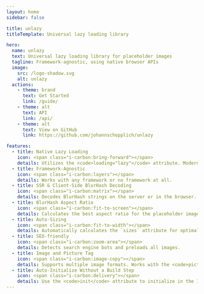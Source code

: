 ```yaml
---
layout: home
sidebar: false

title: unlazy
titleTemplate: Universal lazy loading library

hero:
  name: unlazy
  text: Universal lazy loading library for placeholder images
  tagline: Framework-agnostic, using native browser APIs
  image:
    src: /logo-shadow.svg
    alt: unlazy
  actions:
    - theme: brand
      text: Get Started
      link: /guide/
    - theme: alt
      text: API
      link: /api/
    - theme: alt
      text: View on GitHub
      link: https://github.com/johannschopplich/unlazy

features:
  - title: Native Lazy Loading
    icon: <span class="i-carbon:bring-forward"></span>
    details: Utilizes the <code>loading="lazy"</code> attribute. Modern browsers only.
  - title: Framework-Agnostic
    icon: <span class="i-carbon:layers"></span>
    details: Works with any framework or no framework at all.
  - title: SSR & Client-Side BlurHash Decoding
    icon: <span class="i-carbon:matrix"></span>
    details: Decodes BlurHash strings on the server or in the browser.
  - title: BlurHash Aspect Ratio
    icon: <span class="i-carbon:fit-to-screen"></span>
    details: Calculates the best aspect ratio for the placeholder image.
  - title: Auto-Sizing
    icon: <span class="i-carbon:fit-to-width"></span>
    details: Automatically calculates the `sizes` attribute for optimal performance.
  - title: SEO-friendly
    icon: <span class="i-carbon:zoom-area"></span>
    details: Detects search engine bots and preloads all images.
  - title: Image and Picture Tag
    icon: <span class="i-carbon:image-copy"></span>
    details: Supports multiple image formats. Works with the <code>picture</code> tag.
  - title: Auto-Initialize Without a Build Step
    icon: <span class="i-carbon:delivery"></span>
    details: Use the <code>init</code> attribute to initialize in the IIFE build.
---
```

